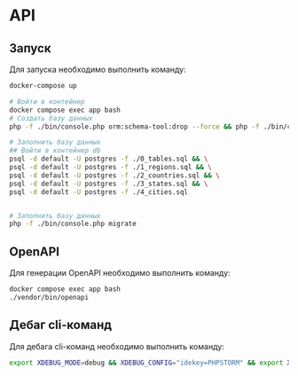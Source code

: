 # API
## Запуск
Для запуска необходимо выполнить команду:
```bash
docker-compose up

# Войти в контейнер
docker compose exec app bash
# Создать базу данных
php -f ./bin/console.php orm:schema-tool:drop --force && php -f ./bin/console.php orm:schema-tool:create

# Заполнить базу данных
## Войти в контейнер db  
psql -d default -U postgres -f ./0_tables.sql && \
psql -d default -U postgres -f ./1_regions.sql && \
psql -d default -U postgres -f ./2_countries.sql && \
psql -d default -U postgres -f ./3_states.sql && \
psql -d default -U postgres -f ./4_cities.sql


# Заполнить базу данных
php -f ./bin/console.php migrate

```
## OpenAPI
Для генерации OpenAPI необходимо выполнить команду:
```bash
docker compose exec app bash
./vendor/bin/openapi
```

## Дебаг cli-команд
Для дебага cli-команд необходимо выполнить команду:
```bash
export XDEBUG_MODE=debug && XDEBUG_CONFIG="idekey=PHPSTORM" && export XDEBUG_SESSION=1 && php -f ./bin/console.php
```
